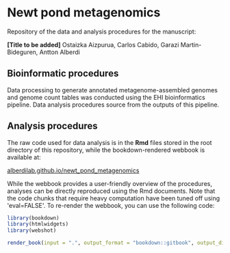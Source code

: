 # Newt pond metagenomics

Repository of the data and analysis procedures for the manuscript:

**[Title to be added]**
Ostaizka Aizpurua, Carlos Cabido, Garazi Martin-Bideguren, Antton Alberdi

## Bioinformatic procedures

Data processing to generate annotated metagenome-assembled genomes and genome count tables was conducted using the EHI bioinformatics pipeline. Data analysis procedures source from the outputs of this pipeline.

## Analysis procedures

The raw code used for data analysis is in the **Rmd** files stored in the root directory of this repository, while the bookdown-rendered webbook is available at:

[alberdilab.github.io/newt_pond_metagenomics](https://alberdilab.github.io/newt_pond_metagenomics)

While the webbook provides a user-friendly overview of the procedures, analyses can be directly reproduced using the Rmd documents. Note that the code chunks that require heavy computation have been tuned off using 'eval=FALSE'. To re-render the webbook, you can use the following code:

```r
library(bookdown)
library(htmlwidgets)
library(webshot)

render_book(input = ".", output_format = "bookdown::gitbook", output_dir = "docs")
```